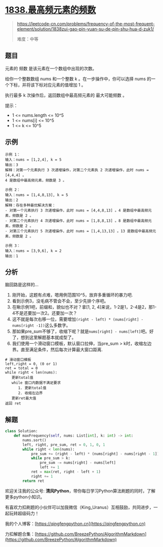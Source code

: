 # [1838.最高频元素的频数](https://leetcode-cn.com/problems/frequency-of-the-most-frequent-element/solution/1838zui-gao-pin-yuan-su-de-pin-shu-hua-d-zuk1/)
> https://leetcode-cn.com/problems/frequency-of-the-most-frequent-element/solution/1838zui-gao-pin-yuan-su-de-pin-shu-hua-d-zuk1/
> 
> 难度：中等

## 题目
元素的 频数 是该元素在一个数组中出现的次数。

给你一个整数数组 nums 和一个整数 k 。在一步操作中，你可以选择 nums 的一个下标，并将该下标对应元素的值增加 1 。

执行最多 k 次操作后，返回数组中最高频元素的 最大可能频数 。

提示：
- 1 <= nums.length <= 10^5
- 1 <= nums[i] <= 10^5
- 1 <= k <= 10^5

## 示例

```
示例 1：
输入：nums = [1,2,4], k = 5
输出：3
解释：对第一个元素执行 3 次递增操作，对第二个元素执 2 次递增操作，此时 nums = [4,4,4] 。
4 是数组中最高频元素，频数是 3 。

示例 2：
输入：nums = [1,4,8,13], k = 5
输出：2
解释：存在多种最优解决方案：
- 对第一个元素执行 3 次递增操作，此时 nums = [4,4,8,13] 。4 是数组中最高频元素，频数是 2 。
- 对第二个元素执行 4 次递增操作，此时 nums = [1,8,8,13] 。8 是数组中最高频元素，频数是 2 。
- 对第三个元素执行 5 次递增操作，此时 nums = [1,4,13,13] 。13 是数组中最高频元素，频数是 2 。

示例 3：
输入：nums = [3,9,6], k = 2
输出：1
```

## 分析
脑回路是这样的...
1. 刚开始，这题有点难，嗯用例范围10^5，放弃多重循环的暴力吧.
2. 看到示例3，没毛病不管会不会，至少先排个序吧。
3. 在瞅示例1吧，前缀和，貌似也不对？拿[1, 2, 4]来说，1-2是1，2-4是2，那1-4不是还要加一次2。还要加一次？
4. 这不就是每次右移一位，需要增加`(right - left) * (nums[right] - nums[right -1])`这么多数字。
5. 那如果pre_sum不够了，收缩下呢？就是`nums[right] - nums[left]`吧。好了，想到这里解题基本就成型了。
6. 我们使用一个滑动窗口模板，默认窗口拉伸，当pre_sum > k时，收缩左边界。直至满足条件，然后每次计算最大窗口距离.

```
# 滑动窗口模板
left,right = 0, (0 or 1)
ret = total = 0
while right < len(nums):
   更新total值
   while 窗口内数据不满足要求
      1. 更新total值
      2. 收缩左边界
   更新ret最大值
返回 ret
```

## 解题

```python
class Solution:
    def maxFrequency(self, nums: List[int], k: int) -> int:
        nums.sort()
        left, right, pre_sum, ret = 0, 1, 0, 1
        while right < len(nums):
            pre_sum += (right - left) * (nums[right] - nums[right - 1])
            while pre_sum > k:
                pre_sum -= nums[right] - nums[left]
                left += 1
            ret = max(ret, right - left + 1)
            right += 1
        return ret
```

欢迎关注我的公众号: **清风Python**，带你每日学习Python算法刷题的同时，了解更多python小知识。

有喜欢力扣刷题的小伙伴可以加我微信（King_Uranus）互相鼓励，共同进步，一起玩转超级码力！

我的个人博客：[https://qingfengpython.cn](https://qingfengpython.cn)

力扣解题合集：[https://github.com/BreezePython/AlgorithmMarkdown](https://github.com/BreezePython/AlgorithmMarkdown)